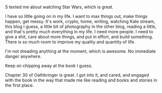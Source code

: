S texted me about watching Star Wars, which is great.

I have so little going on in my life. I want to max things out, make things happen, get messy. It's work, crypto, home, writing, watching Kate stream, this blog I guess, a little bit of photography in the other blog, reading a little, and that's pretty much everything in my life. I need more people. I need to give a shit, care about more things, and put in effort, and build something. There is so much room to improve my quality and quantity of life.

I'm not dreading anything at the moment, which is awesome. No immediate danger anywhere.

Keep on chipping away at the book I guess.

Chapter 30 of Oathbringer is great. I got into it, and cared, and engaged with the book in the way that made me like reading and books and stories in the first place.
